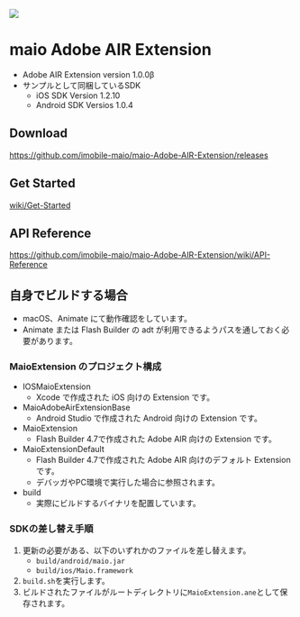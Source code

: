 ![](https://github.com/imobile-maio/maio-iOS-SDK/blob/wiki/doc/images/logo.png)

# maio Adobe AIR Extension

* Adobe AIR Extension version 1.0.0β
* サンプルとして同梱しているSDK
    * iOS SDK Version 1.2.10
    * Android SDK Versios 1.0.4

## Download
https://github.com/imobile-maio/maio-Adobe-AIR-Extension/releases

## Get Started
[wiki/Get-Started](https://github.com/imobile-maio/maio-Adobe-AIR-Extension/wiki/Get-Started)

## API Reference
https://github.com/imobile-maio/maio-Adobe-AIR-Extension/wiki/API-Reference

## 自身でビルドする場合

* macOS、Animate にて動作確認をしています。
* Animate または Flash Builder の adt が利用できるようパスを通しておく必要があります。

### MaioExtension のプロジェクト構成
* IOSMaioExtension
    - Xcode で作成された iOS 向けの Extension です。
* MaioAdobeAirExtensionBase
    - Android Studio で作成された Android 向けの Extension です。
* MaioExtension
    - Flash Builder 4.7で作成された Adobe AIR 向けの Extension です。
* MaioExtensionDefault
    - Flash Builder 4.7で作成された Adobe AIR 向けのデフォルト Extension です。
    - デバッガやPC環境で実行した場合に参照されます。
* build
    - 実際にビルドするバイナリを配置しています。

### SDKの差し替え手順

1. 更新の必要がある、以下のいずれかのファイルを差し替えます。
    * `build/android/maio.jar`
    * `build/ios/Maio.framework`
2. `build.sh`を実行します。
3. ビルドされたファイルがルートディレクトリに`MaioExtension.ane`として保存されます。
